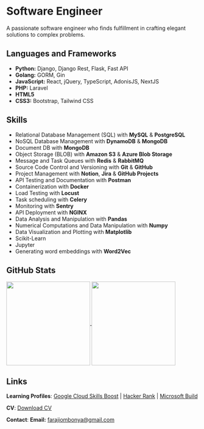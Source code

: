 # Software Engineer

A passionate software engineer who finds fulfillment in crafting elegant solutions to complex problems.

## Languages and Frameworks

- **Python:** Django, Django Rest, Flask, Fast API
- **Golang:** GORM, Gin
- **JavaScript:** React, jQuery, TypeScript, AdonisJS, NextJS
- **PHP:** Laravel
- **HTML5** 
- **CSS3:** Bootstrap, Tailwind CSS

## Skills

- Relational Database Management (SQL) with **MySQL** & **PostgreSQL**
- NoSQL Database Management with **DynamoDB** & **MongoDB**
- Document DB with **MongoDB**
- Object Storage (BLOB) with **Amazon S3** & **Azure Blob Storage**
- Message and Task Queues with **Redis** & **RabbitMQ**
- Source Code Control and Versioning with **Git** & **GitHub**
- Project Management with **Notion**, **Jira** & **GitHub Projects**
- API Testing and Documentation with **Postman**
- Containerization with **Docker**
- Load Testing with **Locust**
- Task scheduling with **Celery**
- Monitoring with **Sentry**
- API Deployment with **NGINX**
- Data Analysis and Manipulation with **Pandas**
- Numerical Computations and Data Manipulation with **Numpy**
- Data Visualization and Plotting with **Matplotlib**
- Scikit-Learn
- Jupyter
- Generating word embeddings with **Word2Vec**

## GitHub Stats

<a href="https://github.com/anuraghazra/github-readme-stats">
  <img height=220 align="center" src="https://github-readme-stats.vercel.app/api?username=faraji-ombonya&langs_count=10&show_icons=true&theme=transparent&layout=compact" />
</a>

<a href="https://github.com/anuraghazra/convoychat">
  <img height=220 align="center" src="https://github-readme-stats.vercel.app/api/top-langs/?username=faraji-ombonya&langs_count=10&show_icons=true&theme=transparent&layout=compact" />
</a>

## Links
**Learning Profiles**: [Google Cloud Skills Boost](https://www.cloudskillsboost.google/public_profiles/93c04457-d694-4d77-8aa3-14dc6be880b2) | [Hacker Rank](https://www.hackerrank.com/farajiombonya) | [Microsoft Build](https://learn.microsoft.com/en-us/users/farajishikandaombonya-6815/)

**CV**: [Download CV](https://docs.google.com/document/d/1M082yxrGS4b9d52GrI2y9Jp6BJ7KdINXc5jwTYZ4QzM/edit?usp=sharing)

**Contact**: **Email:** farajiombonya@gmail.com
